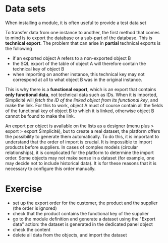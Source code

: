 Data sets
====================

When installing a module, it is often useful to provide a test data set

To transfer data from one instance to another, the first method that comes to mind is to export the database or a sub-part of the database. This is **technical export**. The problem that can arise in **partial** technical exports is the following
- if an exported object A refers to a non-exported object B
- the SQL export of the table of object A will therefore contain the technical key of object B
- when importing on another instance, this technical key may not correspond at all to what object B was in the original instance.

This is why there is a **functional export**, which is an export that contains **only functional data**, not technical data such as IDs. When it is imported, Simplicité will *fetch the ID of the linked object from its functional key*, and make the link. For this to work, object A must of course contain all the fields of the functional key of object B to which it is linked, otherwise object B cannot be found to make the link.

An export per object is available on the lists as a designer (menu plus > export > export Simplicité), but to create a real dataset, the platform offers the possibility to generate them automatically. To do this, it is important to understand that the order of import is crucial. It is impossible to import products before suppliers. In cases of complex models (circular relationships), it is complicated for the platform to determine the import order. Some objects may not make sense in a dataset (for example, one may decide not to include historical data). It is for these reasons that it is necessary to configure this order manually.

Exercise
====================

- set up the export order for the customer, the product and the supplier (the order is ignored)
- check that the product contains the functional key of the supplier
- go to the module definition and generate a dataset using the "Export data" action: the dataset is generated in the dedicated panel object
- check the content
- delete all data from the objects, and import the dataset
